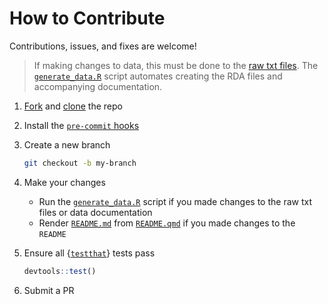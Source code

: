# How to Contribute
Contributions, issues, and fixes are welcome!

> If making changes to data, this must be done to the [raw txt files](/data-raw/corpus/). The [`generate_data.R`](/data-raw/generate_data.R) script automates creating the RDA files and accompanying documentation.

1. [Fork](https://docs.github.com/en/pull-requests/collaborating-with-pull-requests/working-with-forks/fork-a-repo) and [clone](https://docs.github.com/en/repositories/creating-and-managing-repositories/cloning-a-repository) the repo

1. Install the [`pre-commit` hooks](https://pre-commit.com/#install)

1. Create a new branch

    ```bash
    git checkout -b my-branch
    ```

1. Make your changes

    * Run the [`generate_data.R`](/data-raw/generate_data.R) script if you made changes to the raw txt files or data documentation
    * Render [`README.md`](/README.md) from [`README.qmd`](/README.md) if you made changes to the `README`

1. Ensure all {[`testthat`](https://testthat.r-lib.org/)} tests pass

    ```R
    devtools::test()
    ```

1. Submit a PR

